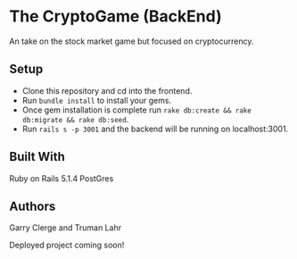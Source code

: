 # The CryptoGame (BackEnd)

An take on the stock market game but focused on cryptocurrency.

## Setup

* Clone this repository and cd into the frontend.
* Run `bundle install` to install your gems.
* Once gem installation is complete run `rake db:create && rake db:migrate && rake db:seed`.
* Run `rails s -p 3001` and the backend will be running on localhost:3001.


## Built With
Ruby on Rails 5.1.4
PostGres

## Authors
Garry Clerge and Truman Lahr

Deployed project coming soon!
